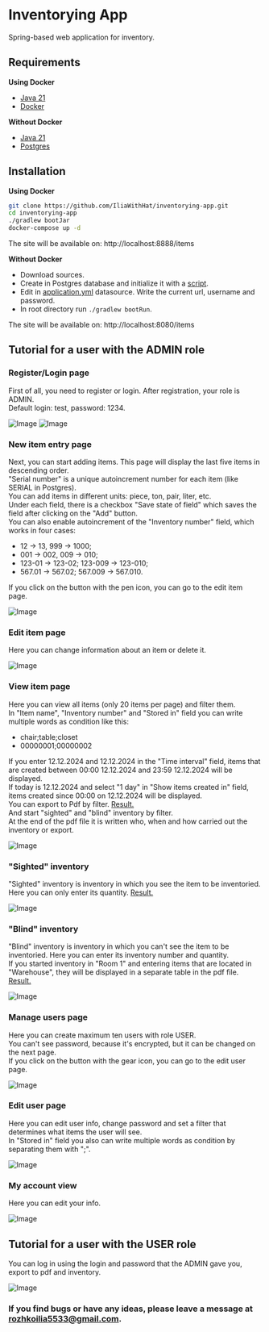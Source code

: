 # Inventorying App

Spring-based web application for inventory.

## Requirements

**Using Docker**

- [Java 21](https://www.oracle.com/java/technologies/downloads)
- [Docker](https://www.docker.com/)

**Without Docker**

- [Java 21](https://www.oracle.com/java/technologies/downloads)
- [Postgres](https://www.postgresql.org/download/)

## Installation

**Using Docker**

```bash
git clone https://github.com/IliaWithHat/inventorying-app.git
cd inventorying-app
./gradlew bootJar
docker-compose up -d
```

The site will be available on: http://localhost:8888/items

**Without Docker**

- Download sources.
- Create in Postgres database and initialize it with a [script](src/main/resources/sql/init.sql).
- Edit in [application.yml](src/main/resources/application.yml) datasource. Write the current url, username and
  password.
- In root directory run `./gradlew bootRun`.

The site will be available on: http://localhost:8080/items

## Tutorial for a user with the ADMIN role

### Register/Login page

First of all, you need to register or login. After registration, your role is ADMIN.\
Default login: test, password: 1234.

![Image](assets/images/register.png)
![Image](assets/images/login.png)

### New item entry page

Next, you can start adding items. This page will display the last five items in descending order.\
"Serial number" is a unique autoincrement number for each item (like SERIAL in Postgres).\
You can add items in different units: piece, ton, pair, liter, etc.\
Under each field, there is a checkbox "Save state of field" which saves the field after clicking
on the "Add" button.\
You can also enable autoincrement of the "Inventory number" field, which works in four cases:

- 12 -> 13, 999 -> 1000;
- 001 -> 002, 009 -> 010;
- 123-01 -> 123-02; 123-009 -> 123-010;
- 567.01 -> 567.02; 567.009 -> 567.010.

If you click on the button with the pen icon, you can go to the edit item page.

![Image](assets/images/items.png)

### Edit item page

Here you can change information about an item or delete it.

![Image](assets/images/item.png)

### View item page

Here you can view all items (only 20 items per page) and filter them.\
In "Item name", "Inventory number" and "Stored in" field you can write multiple words as condition like this:

- chair;table;closet
- 00000001;00000002

If you enter 12.12.2024 and 12.12.2024 in the "Time interval" field, items that are created between 00:00 12.12.2024 and
23:59 12.12.2024 will be displayed.\
If today is 12.12.2024 and select "1 day" in "Show items created in" field, items created since 00:00 on 12.12.2024 will
be displayed.\
You can export to Pdf by filter. [Result.](assets/files/table.pdf)\
And start "sighted" and "blind" inventory by filter.\
At the end of the pdf file it is written who, when and how carried out the inventory or export.

![Image](assets/images/filter.png)

### "Sighted" inventory

"Sighted" inventory is inventory in which you see the item to be inventoried. Here you can only enter its quantity.
[Result.](assets/files/table(1).pdf)

![Image](assets/images/sighted%20inventory.png)

### "Blind" inventory

"Blind" inventory is inventory in which you can't see the item to be inventoried. Here you can enter its inventory
number and quantity.\
If you started inventory in "Room 1" and entering items that are located in "Warehouse", they will be displayed in a
separate table in the pdf file. [Result.](assets/files/table(2).pdf)

![Image](assets/images/blind%20inventory.png)

### Manage users page

Here you can create maximum ten users with role USER.\
You can't see password, because it's encrypted, but it can be changed on the next page.\
If you click on the button with the gear icon, you can go to the edit user page.

![Image](assets/images/users.png)

### Edit user page

Here you can edit user info, change password and set a filter that determines what items the user will see.\
In "Stored in" field you also can write multiple words as condition by separating them with ";".

![Image](assets/images/user.png)

### My account view

Here you can edit your info.

![Image](assets/images/admin.png)

## Tutorial for a user with the USER role

You can log in using the login and password that the ADMIN gave you, export to pdf
and inventory.

![Image](assets/images/user%20view.png)

### If you find bugs or have any ideas, please leave a message at rozhkoilia5533@gmail.com.